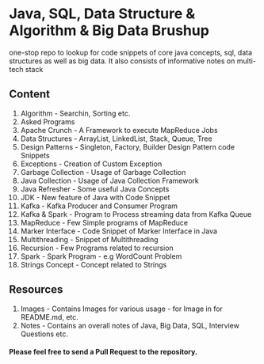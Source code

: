 # Java, SQL, Data Structure & Algorithm & Big Data Brushup
one-stop repo to lookup for code snippets of core java concepts, sql, data structures as well as big data. It also consists of informative notes on multi-tech stack 

## Content

1. Algorithm - Searchin, Sorting etc.
2. Asked Programs
3. Apache Crunch - A Framework to execute MapReduce Jobs
4. Data Structures - ArrayList, LinkedList, Stack, Queue, Tree
5. Design Patterns - Singleton, Factory, Builder Design Pattern code Snippets
6. Exceptions	- Creation of Custom Exception
7. Garbage Collection - Usage of Garbage Collection
8. Java Collection - Usage of Java Collection Framework	
9. Java Refresher - Some useful Java Concepts	
10. JDK - New feature of Java with Code Snippet	
11. Kafka	- Kafka Producer and Consumer Program
12. Kafka & Spark - Program to Process streaming data from Kafka Queue
13. MapReduce	 - Few Simple programs of MapReduce
14. Marker Interface - Code Snippet of Marker Interface in Java 
15. Multithreading - Snippet of Multithreading
16. Recursion - Few Programs related to recursion
17. Spark - Spark Program - e.g WordCount Problem
18. Strings Concept - Concept related to Strings

## Resources
1. Images - Contains Images for various usage - for Image in for README.md, etc. 
2. Notes - Contains an overall notes of Java, Big Data, SQL, Interview Questions etc.	

#### Please feel free to send a Pull Request to the repository.
